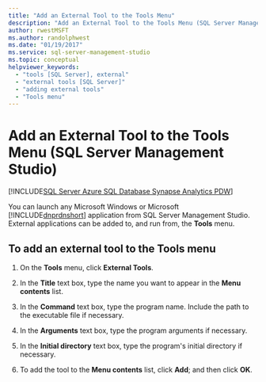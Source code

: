 ```yaml
---
title: "Add an External Tool to the Tools Menu"
description: "Add an External Tool to the Tools Menu (SQL Server Management Studio)"
author: rwestMSFT
ms.author: randolphwest
ms.date: "01/19/2017"
ms.service: sql-server-management-studio
ms.topic: conceptual
helpviewer_keywords:
  - "tools [SQL Server], external"
  - "external tools [SQL Server]"
  - "adding external tools"
  - "Tools menu"
---
```


# Add an External Tool to the Tools Menu (SQL Server Management Studio)

[!INCLUDE[SQL Server Azure SQL Database Synapse Analytics PDW](includes/applies-to-version/sql-asdb-asdbmi-asa-pdw.md)]

You can launch any Microsoft Windows or Microsoft [!INCLUDE[dnprdnshort](includes/dnprdnshort-md.md)] application from SQL Server Management Studio. External applications can be added to, and run from, the **Tools** menu.  
  
## To add an external tool to the Tools menu  

1. On the **Tools** menu, click **External Tools**.  

2. In the **Title** text box, type the name you want to appear in the **Menu contents** list.  

3. In the **Command** text box, type the program name. Include the path to the executable file if necessary.  

4. In the **Arguments** text box, type the program arguments if necessary.  

5. In the **Initial directory** text box, type the program's initial directory if necessary.  

6. To add the tool to the **Menu contents** list, click **Add**; and then click **OK**.
